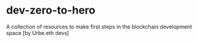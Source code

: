 # dev-zero-to-hero
A collection of resources to make first steps in the blockchain development space [by Urbe.eth devs]
